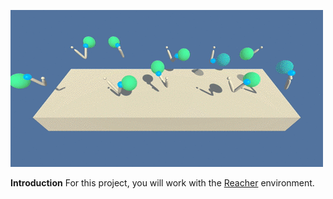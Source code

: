
![Alt Text](https://github.com/manoj-aryal/Deep-RL-Nanodegree/blob/master/Continuous-Control/screenshot.gif)

**Introduction**
For this project, you will work with the [Reacher](https://github.com/Unity-Technologies/ml-agents/blob/master/docs/Learning-Environment-Examples.md#reacher) environment.

